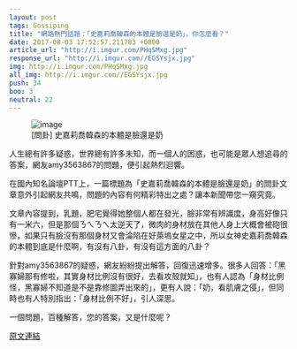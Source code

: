 ```yaml
---
layout: post
tags: Gossiping
title: "網路熱門話題：「史嘉莉喬韓森的本體是臉還是奶」，你怎麼看？"
date: 2017-08-03 17:52:57.211783 +0800
article_url: "http://i.imgur.com/PHqSMxg.jpg"
response_url: "http://i.imgur.com//EGSYsjx.jpg"
img: http://i.imgur.com/PHqSMxg.jpg
all_img: http://i.imgur.com//EGSYsjx.jpg
push: 34
boo: 3
neutral: 22
---
```


<figure>
<img src="http://i.imgur.com/PHqSMxg.jpg" alt="image">
<figcaption>
[問卦] 史嘉莉喬韓森的本體是臉還是奶
</figcaption>
</figure>



人生總有許多疑惑，世界總有許多未知，而一個人的困惑，也可能是眾人想追尋的答案，網友amy3563867的問題，便引起熱烈迴響。

在國內知名論壇PTT上，一篇標題為「史嘉莉喬韓森的本體是臉還是奶」的問卦文章意外引起網友共鳴，問題的內容有何精彩特出之處？讓本新聞帶您一窺究竟。

文章內容提到，乳題，肥宅覺得她整個人都在發光，臉非常有辨識度，身高好像只有一米六，但是那個ㄋㄟㄋㄟ太逆天了，微肉的身材放在其他人身上大概會被砲很慘，如果只有臉沒有那個身材又會淪陷在好萊塢女星之中，所以女神史嘉莉喬韓森的本體到底是什麼啊，有沒有八卦，有沒有這方面的八卦？

針對amy3563867的疑惑，網友紛紛提出解答，回復迅速增多。很多人回答：「黑寡婦那有修啦，其實身材比例沒有很好，去看攻殼就知」，也有人認為「身材比例怪，黑寡婦不知道是不是靠修圖弄出來的」，更有人說：「奶，看肌膚之侵」，但同時也有人特別指出：「身材比例不好」，引人深思。

一個問題，百種解答，您的答案，又是什麼呢？

<a href = "https://www.ptt.cc/bbs/Gossiping/M.1501740434.A.F50.html">原文連結</a>

